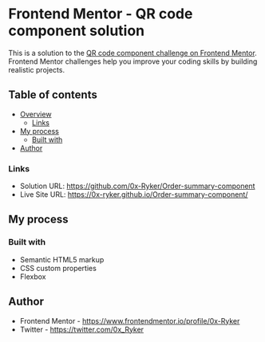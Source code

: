 # Frontend Mentor - QR code component solution

This is a solution to the [QR code component challenge on Frontend Mentor](https://www.frontendmentor.io/challenges/qr-code-component-iux_sIO_H). Frontend Mentor challenges help you improve your coding skills by building realistic projects. 

## Table of contents

- [Overview](#overview)
  - [Links](#links)
- [My process](#my-process)
  - [Built with](#built-with)
- [Author](#author)

### Links

- Solution URL: https://github.com/0x-Ryker/Order-summary-component
- Live Site URL: https://0x-ryker.github.io/Order-summary-component/

## My process

### Built with

- Semantic HTML5 markup
- CSS custom properties
- Flexbox


## Author
- Frontend Mentor - https://www.frontendmentor.io/profile/0x-Ryker
- Twitter - https://twitter.com/0x_Ryker
